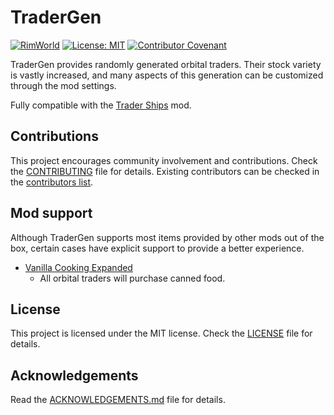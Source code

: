 # TraderGen

[![RimWorld](https://img.shields.io/badge/RimWorld-1.3-informational)](https://rimworldgame.com/) [![License: MIT](https://img.shields.io/badge/License-MIT-yellow.svg)](https://opensource.org/licenses/MIT) [![Contributor Covenant](https://img.shields.io/badge/Contributor%20Covenant-2.1-4baaaa.svg)](CODE_OF_CONDUCT.md)

TraderGen provides randomly generated orbital traders. Their stock variety is vastly increased, and many aspects of this generation can be customized through the mod settings.

Fully compatible with the [Trader Ships](https://steamcommunity.com/sharedfiles/filedetails/?id=2046222331) mod.

## Contributions

This project encourages community involvement and contributions. Check the [CONTRIBUTING](CONTRIBUTING.md) file for details. Existing contributors can be checked in the [contributors list](https://gitlab.com/joseasoler/tradergen/-/graphs/main).

## Mod support

Although TraderGen supports most items provided by other mods out of the box, certain cases have explicit support to provide a better experience.

* [Vanilla Cooking Expanded](https://steamcommunity.com/sharedfiles/filedetails/?id=2134308519)
  * All orbital traders will purchase canned food.

## License

This project is licensed under the MIT license. Check the [LICENSE](LICENSE) file for details.

## Acknowledgements

Read the [ACKNOWLEDGEMENTS.md](ACKNOWLEDGEMENTS.md) file for details.
